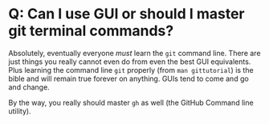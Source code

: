 # Q: Can I use GUI or should I master git terminal commands?

Absolutely, eventually everyone *must* learn the `git` command line. There are just things you really cannot even do from even the best GUI equivalents. Plus learning the command line `git` properly (from `man gittutorial`) is the bible and will remain true forever on anything. GUIs tend to come and go and change.

By the way, you really should master `gh` as well (the GitHub Command line utility).

